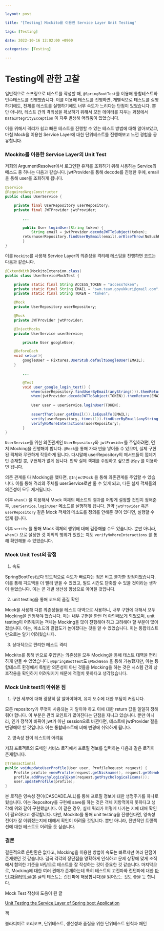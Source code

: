```yaml
---

layout: post

title: "[Testing] Mockito를 이용한 Service Layer Unit Testing"

tags: [Testing]

date: 2022-10-16 12:02:00 +0900

categories: [Testing]

---
```




# Testing에 관한 고찰

일반적으로 스프링으로 테스트를 작성할 때, `@SpringBootTest`를 이용해 통합테스트와 인수테스트를 진행했습니다. 이를 이용해 테스트를 진행하면, 개별적으로 테스트를 실행하기에도, 전체를 테스트를 실행하기에도 너무 속도가 느리다는 단점이 있었습니다. 뿐만 아니라, 테스트 간의 격리성을 확보하기 위해서 모든 데이터를 지우는 과정에서 `DataIntegrityException` 이 자주 발생해 어려움이 있었습니다. 

 이를 위해서 격리가 쉽고 빠른 테스트를 진행할 수 있는 테스트 방법에 대해 알아보았고, 마침 Mock을 이용한 Service Layer에 대한 단위테스트를 진행해보고 느낀 경험을 공유합니다.

### Mockito를 이용한 Service Layer의 Unit Test

저희의 ArgumentResolver에서 로그인한 유저를 조회하기 위해 사용하는 Service의 메소드 중 하나는 다음과 같습니다. jwtProvider를 통해 decode를 진행한 후에, email을 통해 user를 조회하게 됩니다.

```java
@Service
@RequiredArgsConstructor
public class UserService {

    private final UserRepository userRepository;
    private final JWTProvider jwtProvider;

		...

		public User loginUser(String token) {
		    String email = jwtProvider.decodeJWTToSubject(token);
		returnuserRepository.findUserByEmail(email).orElseThrow(NoSuchRecordException::new);
		}
}
```

이를 `Mockito`를 사용해 Service Layer의 의존성을 격리해 테스팅을 진행하면 코드는 다음과 같습니다.

```java
@ExtendWith(MockitoExtension.class)
public class UserServiceMockTest {

    private static final String ACCESS_TOKEN = "accessToken";
    private static final String EMAIL = "swm.team.goyukkuri@gmail.com";
    private static final String TOKEN = "token";

    @Mock
    private UserRepository userRepository;

    @Mock
    private JWTProvider jwtProvider;

    @InjectMocks
    private UserService userService;

		private User googleUser;

    @BeforeEach
    void setup(){
        googleUser = Fixtures.UserStub.defaultGoogleUser(EMAIL);
    }

		...

		@Test
		void user_google_login_test() {
		    when(userRepository.findUserByEmail(anyString())).thenReturn(Optional.of(googleUser));
		    when(jwtProvider.decodeJWTToSubject(TOKEN)).thenReturn(EMAIL);
		
		    User user = userService.loginUser(TOKEN);
				
		    assertThat(user.getEmail()).isEqualTo(EMAIL);
		    verify(userRepository, times(1)).findUserByEmail(anyString());
		    verifyNoMoreInteractions(userRepository);
		}
}
```

`UserService`를 위한 의존관계인 `UserRepository`와 `jwtProvider`를 주입하려면, 먼저 Mocking을 진행해야 합니다. `@Mock`를 통해 가짜 빈을 넣어줄 수 있으며, 실제 구현된 객체와 무관하게 작동하게 됩니다. 다시말해 userRepository의 메서드들이 껍데기만 존재할 뿐, 구현체가 없게 됩니다. 만약 실제 객체를 주입하고 싶으면 `@Spy` 를 이용하면 됩니다. 

 의존 관계를 다 Mocking을 했다면, `@InjectMock` 을 통해 의존관계를 주입할 수 있습니다. 이를 통해 격리의 주체를 userService로만 둘 수 있게 되고, 다른 실제 객체들의 의존성이 모두 제거됩니다.

 이후 `when()` 을 이용해서 Mock 객체의 메소드의 결과를 어떻게 설정할 것인지 정해준 후,  `userService.loginUser` 메소드를 실행하게 됩니다. 만약 `jwtProvider` 혹은 `userRepository` 같은 Mock 객체의 메소드를 정의를 안해준 것이 있다면, 실행할 수 없게 됩니다. 

 이후 `verify` 를 통해 Mock 객체의 행위에 대해 검증해볼 수도 있습니다. 뿐만 아니라, `when()` 으로 설정한 것 이외의 행위가 있었는 지도 `verifyNoMoreInteractions` 를 통해 확인해볼 수 있었습니다.

### Mock Unit Test의 장점

1. 속도

SpringBootTest보다 압도적으로 속도가 빠르다는 점은 비교 불가한 장점이었습니다. 이를 통해 피드백을 더 빨리 받을 수 있었고, 빌드 시간도 단축할 수 있을 것이라는 생각이 들었습니다. 이는 곧 개발 생산성 향상으로 이어질 것입니다.

2. unit testing을 통해 코드의 품질 확인 

 Mock을 사용해 다른 의존성들을 테스트 대역으로 사용하니, 내부 구현에 대해서 모두 Mocking을 진행해야 했습니다. 이는 내부 구현을 한번 더 확인해보게 되었으며, unit testing이 어려워지는 객체는 Mocking을 많이 진행해야 하고 고려해야 할 부분이 많아졌습니다. 이는, 메소드의 결합도가 높아졌다는 것을 알 수 있었습니다. 이는 통합테스트만으로는 알기 어려웠습니다. 

3. 상대적으로 편리한 테스트 격리 

 Mockito를 통해 빈으로 주입받는 의존성을 모두 Mocking을 통해 테스트 대역을 편리하게 만들 수 있었습니다. `@SpringBootTest`도 `@MockBean` 을 통해 가능했지만, 이는 통합테스트 환경에서 특별한 의존성이 아닌 것들을 Mocking을 하는 것은 시스템 간의 상호작용을 확인하기 어려워지기 때문에 적절치 못하다고 생각했습니다.

### Mock Unit test의 아쉬운 점

1. 구현 세부에 대해 굉장히 잘 알아야하며, 유지 보수에 대한 부담이 커집니다.

모든 repository가 무엇이 사용되는 지 알아야 하고 이에 대한 return 값을 일일히 정해줘야 합니다. 이 부분은 관리 포인트가 많아진다는 단점을 지니고 있습니다. 뿐만 아니라, 인가 정책이 바뀌어 jwt가 아닌 session으로 바뀐다면, 테스트에 jwtProvider 절을 변경해야 할 것입니다. 이는 통합테스트에 비해 변경에 취약하게 됩니다.

2. 영속성 전이 테스트의 어려움 

저희 프로젝트의 도메인 서비스 로직에서 프로필 정보를 입력하는 다음과 같은 로직이 존재합니다.

```java
@Transactional
public voidupdateUserProfile(User user, ProfileRequest request) {
    Profile profile =newProfile(request.getNickname(), request.getGender(), request.getAge(), request.getJob(), user);
    profile.addPsychologicalExam(request.getPsychologicalExams());
    user.updateProfile(profile);
}
```

 본 로직은 영속성 전이(CASCADE.ALL)를 통해 프로필 정보에 대한 생명주기를 하나로 뒀습니다. 이는 Repository를 구현해 save를 하는 것은 객체 지향적이지 못하다고 생각해 위와 같이 구현했습니다. 이 같은 경우, 실제 쿼리가 어떻게 나가는 지에 대해 확인이 필요하다고 생각합니다. 다만, Mockito를 통해 unit testing을 진행한다면, 영속성 전이가 잘 이뤄졌는지에 대해서 확인이 어려울 것입니다. 뿐만 아니라, 전반적인 트랜잭션에 대한 테스트도 어려울 듯 싶습니다.

### 결론

결론적으로 은탄환은 없다고, Mocking을 이용한 방법이 속도는 빠르지만 여러 단점이 존재했던 것 같습니다. 결국 각각의 장단점을 명확하게 인식하고 문제 상황에 맞게 조직에서 합의한 기준을 바탕으로 테스트를 잘 작성하는 것이 중요한 것 같습니다. 마지막으로, Mocking에 대한 여러 견해가 존재하는데 특히 테스트의 고전파와 런던파에 대한 [마틴 파울러의 글](https://martinfowler.com/articles/mocksArentStubs.html)(본 글의 테스트는 런던파에 해당합니다)을 읽어보는 것도 좋을 듯 합니다.

Mock Test 작성에 도움이 된 글

[Unit Testing the Service Layer of Spring boot Application](https://1kevinson.com/testing-service-spring-boot/)

책

블라디미르 코리코프, 단위테스트, 생산성과 품질을 위한 단위테스트 원칙과 패턴